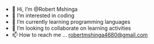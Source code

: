 - 👋 Hi, I’m @Robert Mshinga
- 👀 I’m interested in coding 
- 🌱 I’m currently learning programming languages 
- 💞️ I’m looking to collaborate on learning activities 
- 📫 How to reach me ... robertmshinga4680@gmail.com

<!---
Robertmshinga4680/Robertmshinga4680 is a ✨ special ✨ repository because its `README.md` (this file) appears on your GitHub profile.
You can click the Preview link to take a look at your changes.
--->
